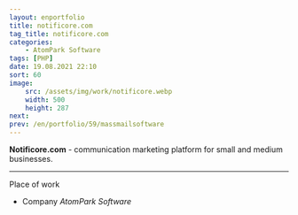 ```yaml
---
layout: enportfolio
title: notificore.com
tag_title: notificore.com
categories:
    - AtomPark Software
tags: [PHP]
date: 19.08.2021 22:10
sort: 60
image: 
    src: /assets/img/work/notificore.webp 
    width: 500
    height: 287
next:
prev: /en/portfolio/59/massmailsoftware
---
```


**Notificore.com** - communication marketing platform for small and medium businesses.

---

Place of work

* Company _AtomPark Software_

